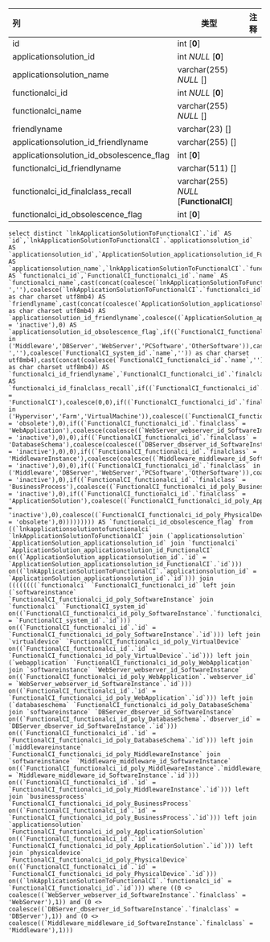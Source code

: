 | 列                                       | 类型                                   | 注释 |
| :--------------------------------------- | -------------------------------------- | ---- |
| id                                       | int [**0**]                            |      |
| applicationsolution_id                   | int *NULL* [**0**]                     |      |
| applicationsolution_name                 | varchar(255) *NULL* []                 |      |
| functionalci_id                          | int *NULL* [**0**]                     |      |
| functionalci_name                        | varchar(255) *NULL* []                 |      |
| friendlyname                             | varchar(23) []                         |      |
| applicationsolution_id_friendlyname      | varchar(255) []                        |      |
| applicationsolution_id_obsolescence_flag | int [**0**]                            |      |
| functionalci_id_friendlyname             | varchar(511) []                        |      |
| functionalci_id_finalclass_recall        | varchar(255) *NULL* [**FunctionalCI**] |      |
| functionalci_id_obsolescence_flag        | int [**0**]                            |      |

```
select distinct `lnkApplicationSolutionToFunctionalCI`.`id` AS `id`,`lnkApplicationSolutionToFunctionalCI`.`applicationsolution_id` AS `applicationsolution_id`,`ApplicationSolution_applicationsolution_id_FunctionalCI`.`name` AS `applicationsolution_name`,`lnkApplicationSolutionToFunctionalCI`.`functionalci_id` AS `functionalci_id`,`FunctionalCI_functionalci_id`.`name` AS `functionalci_name`,cast(concat(coalesce(`lnkApplicationSolutionToFunctionalCI`.`applicationsolution_id`,''),coalesce(' ',''),coalesce(`lnkApplicationSolutionToFunctionalCI`.`functionalci_id`,'')) as char charset utf8mb4) AS `friendlyname`,cast(concat(coalesce(`ApplicationSolution_applicationsolution_id_FunctionalCI`.`name`,'')) as char charset utf8mb4) AS `applicationsolution_id_friendlyname`,coalesce((`ApplicationSolution_applicationsolution_id`.`status` = 'inactive'),0) AS `applicationsolution_id_obsolescence_flag`,if((`FunctionalCI_functionalci_id`.`finalclass` in ('Middleware','DBServer','WebServer','PCSoftware','OtherSoftware')),cast(concat(coalesce(`FunctionalCI_functionalci_id`.`name`,''),coalesce(' ',''),coalesce(`FunctionalCI_system_id`.`name`,'')) as char charset utf8mb4),cast(concat(coalesce(`FunctionalCI_functionalci_id`.`name`,'')) as char charset utf8mb4)) AS `functionalci_id_friendlyname`,`FunctionalCI_functionalci_id`.`finalclass` AS `functionalci_id_finalclass_recall`,if((`FunctionalCI_functionalci_id`.`finalclass` = 'FunctionalCI'),coalesce(0,0),if((`FunctionalCI_functionalci_id`.`finalclass` in ('Hypervisor','Farm','VirtualMachine')),coalesce((`FunctionalCI_functionalci_id_poly_VirtualDevice`.`status` = 'obsolete'),0),if((`FunctionalCI_functionalci_id`.`finalclass` = 'WebApplication'),coalesce(coalesce((`WebServer_webserver_id_SoftwareInstance`.`status` = 'inactive'),0),0),if((`FunctionalCI_functionalci_id`.`finalclass` = 'DatabaseSchema'),coalesce(coalesce((`DBServer_dbserver_id_SoftwareInstance`.`status` = 'inactive'),0),0),if((`FunctionalCI_functionalci_id`.`finalclass` = 'MiddlewareInstance'),coalesce(coalesce((`Middleware_middleware_id_SoftwareInstance`.`status` = 'inactive'),0),0),if((`FunctionalCI_functionalci_id`.`finalclass` in ('Middleware','DBServer','WebServer','PCSoftware','OtherSoftware')),coalesce((`FunctionalCI_functionalci_id_poly_SoftwareInstance`.`status` = 'inactive'),0),if((`FunctionalCI_functionalci_id`.`finalclass` = 'BusinessProcess'),coalesce((`FunctionalCI_functionalci_id_poly_BusinessProcess`.`status` = 'inactive'),0),if((`FunctionalCI_functionalci_id`.`finalclass` = 'ApplicationSolution'),coalesce((`FunctionalCI_functionalci_id_poly_ApplicationSolution`.`status` = 'inactive'),0),coalesce((`FunctionalCI_functionalci_id_poly_PhysicalDevice`.`status` = 'obsolete'),0))))))))) AS `functionalci_id_obsolescence_flag` from ((`lnkapplicationsolutiontofunctionalci` `lnkApplicationSolutionToFunctionalCI` join (`applicationsolution` `ApplicationSolution_applicationsolution_id` join `functionalci` `ApplicationSolution_applicationsolution_id_FunctionalCI` on((`ApplicationSolution_applicationsolution_id`.`id` = `ApplicationSolution_applicationsolution_id_FunctionalCI`.`id`))) on((`lnkApplicationSolutionToFunctionalCI`.`applicationsolution_id` = `ApplicationSolution_applicationsolution_id`.`id`))) join ((((((((`functionalci` `FunctionalCI_functionalci_id` left join (`softwareinstance` `FunctionalCI_functionalci_id_poly_SoftwareInstance` join `functionalci` `FunctionalCI_system_id` on((`FunctionalCI_functionalci_id_poly_SoftwareInstance`.`functionalci_id` = `FunctionalCI_system_id`.`id`))) on((`FunctionalCI_functionalci_id`.`id` = `FunctionalCI_functionalci_id_poly_SoftwareInstance`.`id`))) left join `virtualdevice` `FunctionalCI_functionalci_id_poly_VirtualDevice` on((`FunctionalCI_functionalci_id`.`id` = `FunctionalCI_functionalci_id_poly_VirtualDevice`.`id`))) left join (`webapplication` `FunctionalCI_functionalci_id_poly_WebApplication` join `softwareinstance` `WebServer_webserver_id_SoftwareInstance` on((`FunctionalCI_functionalci_id_poly_WebApplication`.`webserver_id` = `WebServer_webserver_id_SoftwareInstance`.`id`))) on((`FunctionalCI_functionalci_id`.`id` = `FunctionalCI_functionalci_id_poly_WebApplication`.`id`))) left join (`databaseschema` `FunctionalCI_functionalci_id_poly_DatabaseSchema` join `softwareinstance` `DBServer_dbserver_id_SoftwareInstance` on((`FunctionalCI_functionalci_id_poly_DatabaseSchema`.`dbserver_id` = `DBServer_dbserver_id_SoftwareInstance`.`id`))) on((`FunctionalCI_functionalci_id`.`id` = `FunctionalCI_functionalci_id_poly_DatabaseSchema`.`id`))) left join (`middlewareinstance` `FunctionalCI_functionalci_id_poly_MiddlewareInstance` join `softwareinstance` `Middleware_middleware_id_SoftwareInstance` on((`FunctionalCI_functionalci_id_poly_MiddlewareInstance`.`middleware_id` = `Middleware_middleware_id_SoftwareInstance`.`id`))) on((`FunctionalCI_functionalci_id`.`id` = `FunctionalCI_functionalci_id_poly_MiddlewareInstance`.`id`))) left join `businessprocess` `FunctionalCI_functionalci_id_poly_BusinessProcess` on((`FunctionalCI_functionalci_id`.`id` = `FunctionalCI_functionalci_id_poly_BusinessProcess`.`id`))) left join `applicationsolution` `FunctionalCI_functionalci_id_poly_ApplicationSolution` on((`FunctionalCI_functionalci_id`.`id` = `FunctionalCI_functionalci_id_poly_ApplicationSolution`.`id`))) left join `physicaldevice` `FunctionalCI_functionalci_id_poly_PhysicalDevice` on((`FunctionalCI_functionalci_id`.`id` = `FunctionalCI_functionalci_id_poly_PhysicalDevice`.`id`))) on((`lnkApplicationSolutionToFunctionalCI`.`functionalci_id` = `FunctionalCI_functionalci_id`.`id`))) where ((0 <> coalesce((`WebServer_webserver_id_SoftwareInstance`.`finalclass` = 'WebServer'),1)) and (0 <> coalesce((`DBServer_dbserver_id_SoftwareInstance`.`finalclass` = 'DBServer'),1)) and (0 <> coalesce((`Middleware_middleware_id_SoftwareInstance`.`finalclass` = 'Middleware'),1)))
```

